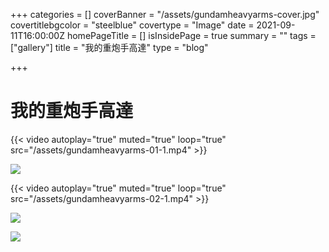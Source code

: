 +++
categories = []
coverBanner = "/assets/gundamheavyarms-cover.jpg"
covertitlebgcolor = "steelblue"
covertype = "Image"
date = 2021-09-11T16:00:00Z
homePageTitle = []
isInsidePage = true
summary = ""
tags = ["gallery"]
title = "我的重炮手高達"
type = "blog"

+++
# 我的重炮手高達

{{< video autoplay="true" muted="true" loop="true" src="/assets/gundamheavyarms-01-1.mp4" >}}

![](/assets/gundamheavyarms-01.jpg)

{{< video autoplay="true" muted="true" loop="true" src="/assets/gundamheavyarms-02-1.mp4" >}}

![](/assets/gundamheavyarms-02.jpg)

![](/assets/gundamheavyarms-03.jpg)